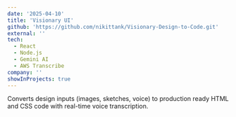```yaml
---
date: '2025-04-10'
title: 'Visionary UI'
github: 'https://github.com/nikittank/Visionary-Design-to-Code.git'
external: ''
tech:
  - React
  - Node.js
  - Gemini AI
  - AWS Transcribe
company: ''
showInProjects: true
---
```


Converts design inputs (images, sketches, voice) to production ready HTML and CSS code with real-time voice transcription.